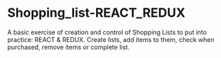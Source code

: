 # Shopping_list-REACT_REDUX
 A basic exercise of creation and control of Shopping Lists to put into practice: REACT &amp; REDUX. Create lists, add items to them, check when purchased, remove items or complete list.
